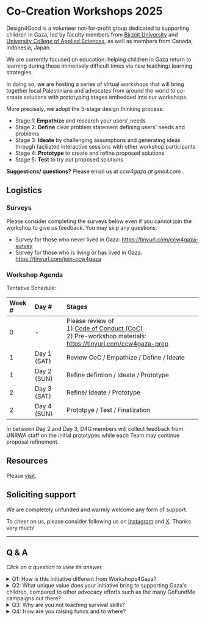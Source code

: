 # Co-Creation Workshops 2025


Design4Good is a volunteer not-for-profit group dedicated to supporting children in Gaza, led by faculty members from [Birzeit University](https://www.birzeit.edu/en/rebuilding-hope) and [University College of Applied Sciences](https://en.ucas.edu.ps/), as well as members from Canada, Indonesia, Japan. 

We are currently focused on education: helping children in Gaza return to learning during these immensely difficult times via new teaching/ learning strategies. 

In doing so, we are hosting a series of virtual workshops that will bring together local Palestinians and advocates from around the world to co-create solutions with prototyping stages embedded into our workshops. 

More precisely, we adopt the 5-stage design thinking process: 
- Stage 1: **Empathize** and research your users' needs
- Stage 2: **Define** clear problem statement defining users' needs and problems
- Stage 3: **Ideate** by challenging assumptions and generating ideas through faciliated interactive sessions with other workshop participants
- Stage 4: **Prototype** to create and refine proposed solutions
- Stage 5: **Test** to try out proposed solutions
 
**Suggestions/ questions?** Please email us at *ccw4gaza _at_ gmail.com* .

## Logistics

### Surveys
Please consider completing the surveys below even if you cannot join the workshop to give us feedback. You may skip any questions.

- Survey for those who never lived in Gaza: https://tinyurl.com/ccw4gaza-survey
- Survey for those who is living or has lived in Gaza: https://tinyurl.com/join-ccw4gaza

### Workshop Agenda

Tentative Schedule: 

| Week # | Day # | Stages |
| :-- | :-- | :-- |
| 0 | - |  Please review of <br>1) [Code of Conduct (CoC)](admin) <br>2) Pre-workshop materials: https://tinyurl.com/ccw4gaza-prep |
| 1 | Day 1 (SAT) | Review CoC / Empathize / Define / Ideate |
| 1 | Day 2 (SUN) | Refine defintion / Ideate / Prototype |
| 2 | Day 3 (SAT) | Refine/ Ideate / Prototype |
| 2 | Day 4 (SUN) | Prototpye / Test / Finalization |

In between Day 2 and Day 3, D4G members will collect feedback from UNRWA staff on the initial prototypes while each Team may continue proposal refinement. 





## Resources

Please [visit](resources/readme.md).

## Soliciting support

We are completely unfunded and warmly welcome any form of support. 

To cheer on us, please consider following us on [Instagram](https://www.instagram.com/sail.initiatives) and [X](https://x.com/ccw4gaza). Thanks very much!




<hr/>

## Q & A

*Click on a question to view its answer*

<details> 

<summary>Q1: How is this initiative different from Workshops4Gaza?</summary>

<br/>

Answer: While both initiatives aim to support Gaza, our approach differs from [Workshops4Gaza](https://www.workshops4gaza.com/). We're focusing on crowdsourcing expertise to develop practical solutions for children coping with hunger and trauma while learning. Unlike Workshops4Gaza, which organizes workshops and classes to raise money for Palestinians in Gaza, our effort is centered on collaborative problem-solving to tackle the immediate needs of Gaza's children.

</details>

<details>
<summary>Q2: What unique value does your initiative bring to supporting Gaza's children, compared to other advocacy efforts such as the many GoFundMe campaigns out there?</summary>

<br/>

Answer: Firstly, we aim to bring a unique value to supporting Gaza's children by focusing on education and psychosocial support, addressing the root causes of their struggles. Unlike traditional fundraising efforts that often focus on immediate relief, we're working to develop sustainable solutions that empower children to cope with trauma and build resilience for use during and after the war.

Secondly, through our co-creation workshops and collaboration with global advocates and experts, we're generating innovative ideas and practical solutions that can be scaled up to make a meaningful impact. 

</details>


<details>
<summary>Q3: Why are you not teaching survival skills?</summary>

Answer: This is currently an ongoing discussion topic. See [details](resources/survival_skills.md)
</details>


<details>
<summary>Q4: How are you raising funds and to where?</summary>

Answer: We are not a registered charity nor registered NGO, so we are not eligible to apply to a majority of grants. 

That said, we'd love to get your input on this question in preparation of the future. Please review [Spreadsheet on fundraising activities around the world](https://docs.google.com/spreadsheets/d/1vtMLLOzuc6GpkFySyVtKQOY2j-Vvg0UsChMCFst_WLA/edit?gid=1457754078#gid=1457754078) and email us your suggestions. 
   
</details>
